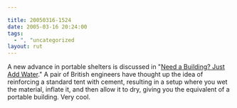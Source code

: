 ```yaml
---

title: 20050316-1524
date: 2005-03-16 20:24:00
tags:
  - ", "uncategorized
layout: rut
---
```


<p> A new advance in portable shelters is discussed in "<a href="http://www.wired.com/news/technology/0,1282,66872,00.html">Need
a Building? Just Add Water</a>."  A pair of British engineers have
thought up the idea of reinforcing a standard tent with cement,
resulting in a setup where you wet the material, inflate it,
and then allow it to dry, giving you the equivalent of a portable
building. Very cool.</p>

